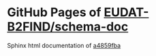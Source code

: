 GitHub Pages of [EUDAT-B2FIND/schema-doc](https://github.com/EUDAT-B2FIND/schema-doc.git)
===
Sphinx html documentation of [a4859fba](https://github.com/EUDAT-B2FIND/schema-doc/tree/a4859fba434d57fb699d31668464196c8fd72692)
